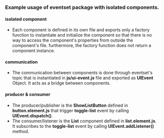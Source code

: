 ### Example usage of eventset package with isolated components.

#### isolated component
- Each component is defined in its own file and exports only a 
factory function to instantiate and initialize the component 
so that there is no way to access the component's properties 
from outside the component's file. furthermore, the factory function does not return a component instance.

#### communication
- The communication between components is done through eventset's topic
that is instantiated in **js/ui-event.js** file and exported as **UIEvent** Object.
It acts as a bridge between components.

#### producer & consumer
- The producer/publisher is the **ShowListButton** defined in **button.element.js** that trigger **toggle-list** event by calling **UIEvent.dispatch()**. 
- The consumer/listener is the **List** component defined in **list.element.js**. It subscribes to the **toggle-list** event 
by calling **UIEvent.addListener()** method.
